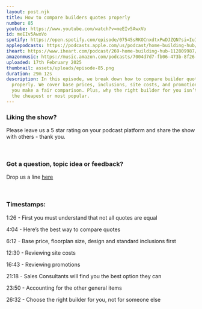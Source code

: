 ```yaml
---
layout: post.njk
title: How to compare builders quotes properly
number: 85
youtube: https://www.youtube.com/watch?v=meEIv5AwxVo
id: meEIv5AwxVo
spotify: https://open.spotify.com/episode/07545sRKOCnxdtxPwDJZQN?si=IuIMXvUIQCGRRsN0ZO5lug
applepodcasts: https://podcasts.apple.com/us/podcast/home-building-hub/id1681936589
iheart: https://www.iheart.com/podcast/269-home-building-hub-112809987/
amazonmusic: https://music.amazon.com/podcasts/7004d7d7-fb06-473b-8f26-8ce9992cac11/episodes/4612101a-03e9-4f1f-abd3-6c7201267646/home-building-hub-ep-85-how-to-compare-builders-quotes-properly
uploaded: 17th February 2025
thumbnail: assets/uploads/episode-85.png
duration: 29m 12s
description: In this episode, we break down how to compare builder quotes
  properly. We cover base prices, inclusions, site costs, and promotions to help
  you make a fair comparison. Plus, why the right builder for you isn’t always
  the cheapest or most popular.
---
```

### Liking the show?

Please leave us a 5 star rating on your podcast platform and share the show with others - thank you.



<br>



### Got a question, topic idea or feedback?

Drop us a line <a href="/contact" id="contact-us" target="_blank">here</a>



<br>



### Timestamps:



1:26 - First you must understand that not all quotes are equal 



4:04 - Here’s the best way to compare quotes



6:12 - Base price, floorplan size, design and standard inclusions first

 

12:30 - Reviewing site costs



16:43 - Reviewing promotions 



21:18 - Sales Consultants will find you the best option they can



23:50 - Accounting for the other general items



26:32 - Choose the right builder for you, not for someone else
